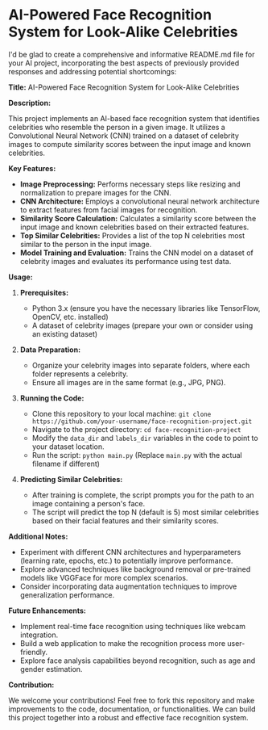 # AI-Powered Face Recognition System for Look-Alike Celebrities
I'd be glad to create a comprehensive and informative README.md file for your AI project, incorporating the best aspects of previously provided responses and addressing potential shortcomings:

**Title:** AI-Powered Face Recognition System for Look-Alike Celebrities

**Description:**

This project implements an AI-based face recognition system that identifies celebrities who resemble the person in a given image. It utilizes a Convolutional Neural Network (CNN) trained on a dataset of celebrity images to compute similarity scores between the input image and known celebrities.

**Key Features:**

- **Image Preprocessing:** Performs necessary steps like resizing and normalization to prepare images for the CNN.
- **CNN Architecture:** Employs a convolutional neural network architecture to extract features from facial images for recognition.
- **Similarity Score Calculation:** Calculates a similarity score between the input image and known celebrities based on their extracted features.
- **Top Similar Celebrities:** Provides a list of the top N celebrities most similar to the person in the input image.
- **Model Training and Evaluation:** Trains the CNN model on a dataset of celebrity images and evaluates its performance using test data.

**Usage:**

1. **Prerequisites:**
   - Python 3.x (ensure you have the necessary libraries like TensorFlow, OpenCV, etc. installed)
   - A dataset of celebrity images (prepare your own or consider using an existing dataset)

2. **Data Preparation:**
   - Organize your celebrity images into separate folders, where each folder represents a celebrity.
   - Ensure all images are in the same format (e.g., JPG, PNG).

3. **Running the Code:**
   - Clone this repository to your local machine: `git clone https://github.com/your-username/face-recognition-project.git`
   - Navigate to the project directory: `cd face-recognition-project`
   - Modify the `data_dir` and `labels_dir` variables in the code to point to your dataset location.
   - Run the script: `python main.py` (Replace `main.py` with the actual filename if different)

4. **Predicting Similar Celebrities:**
   - After training is complete, the script prompts you for the path to an image containing a person's face.
   - The script will predict the top N (default is 5) most similar celebrities based on their facial features and their similarity scores.

**Additional Notes:**

- Experiment with different CNN architectures and hyperparameters (learning rate, epochs, etc.) to potentially improve performance.
- Explore advanced techniques like background removal or pre-trained models like VGGFace for more complex scenarios.
- Consider incorporating data augmentation techniques to improve generalization performance.

**Future Enhancements:**

- Implement real-time face recognition using techniques like webcam integration.
- Build a web application to make the recognition process more user-friendly.
- Explore face analysis capabilities beyond recognition, such as age and gender estimation.

**Contribution:**

We welcome your contributions! Feel free to fork this repository and make improvements to the code, documentation, or functionalities. We can build this project together into a robust and effective face recognition system.


